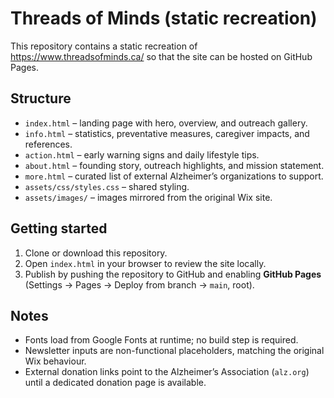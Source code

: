 ﻿# Threads of Minds (static recreation)

This repository contains a static recreation of https://www.threadsofminds.ca/ so that the site can be hosted on GitHub Pages.

## Structure

- `index.html` – landing page with hero, overview, and outreach gallery.
- `info.html` – statistics, preventative measures, caregiver impacts, and references.
- `action.html` – early warning signs and daily lifestyle tips.
- `about.html` – founding story, outreach highlights, and mission statement.
- `more.html` – curated list of external Alzheimer’s organizations to support.
- `assets/css/styles.css` – shared styling.
- `assets/images/` – images mirrored from the original Wix site.

## Getting started

1. Clone or download this repository.
2. Open `index.html` in your browser to review the site locally.
3. Publish by pushing the repository to GitHub and enabling **GitHub Pages** (Settings → Pages → Deploy from branch → `main`, root).

## Notes

- Fonts load from Google Fonts at runtime; no build step is required.
- Newsletter inputs are non-functional placeholders, matching the original Wix behaviour.
- External donation links point to the Alzheimer’s Association (`alz.org`) until a dedicated donation page is available.
